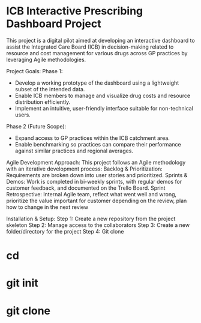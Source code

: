 # ICB Interactive Prescribing Dashboard Project
This project is a digital pilot aimed at developing an interactive dashboard to assist the Integrated Care Board (ICB) in decision-making related to resource and cost management for various drugs across GP practices by leveraging Agile methodologies.

Project Goals:
Phase 1:
- Develop a working prototype of the dashboard using a lightweight subset of the intended data.
- Enable ICB members to manage and visualize drug costs and resource distribution efficiently.
- Implement an intuitive, user-friendly interface suitable for non-technical users.

Phase 2 (Future Scope):
- Expand access to GP practices within the ICB catchment area.
- Enable benchmarking so practices can compare their performance against similar practices and regional averages.

Agile Development Approach:
This project follows an Agile methodology with an iterative development process:
Backlog & Prioritization: Requirements are broken down into user stories and prioritized.
Sprints & Demos: Work is completed in bi-weekly sprints, with regular demos for customer feedback, and documented on the Trello Board.
Sprint Retrospective: Internal Agile team, reflect what went well and wrong, prioritize the value important for customer depending on the review, plan how to change in the next review

Installation & Setup:
Step 1: Create a new repository from the project skeleton
Step 2: Manage access to the collaborators
Step 3: Create a new folder/directory for the project
Step 4: Git clone
# cd <pathway-of-the-new-folder>
# git init
# git clone 

  
